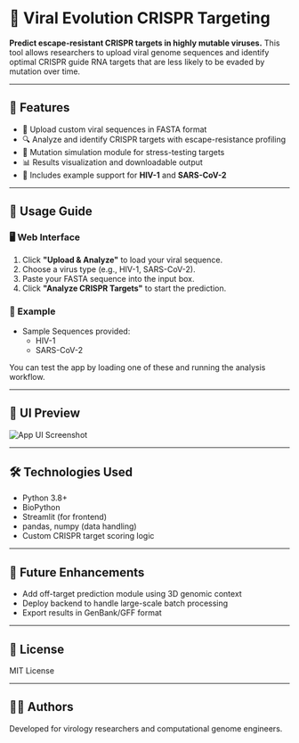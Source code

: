 
# 🧬 Viral Evolution CRISPR Targeting

**Predict escape-resistant CRISPR targets in highly mutable viruses.** This tool allows researchers to upload viral genome sequences and identify optimal CRISPR guide RNA targets that are less likely to be evaded by mutation over time.

---

## 🌟 Features

- 🧫 Upload custom viral sequences in FASTA format
- 🔍 Analyze and identify CRISPR targets with escape-resistance profiling
- 🧪 Mutation simulation module for stress-testing targets
- 📊 Results visualization and downloadable output
- 🎯 Includes example support for **HIV-1** and **SARS-CoV-2**

---

## 🚀 Usage Guide

### 🖥️ Web Interface

1. Click **"Upload & Analyze"** to load your viral sequence.
2. Choose a virus type (e.g., HIV-1, SARS-CoV-2).
3. Paste your FASTA sequence into the input box.
4. Click **"Analyze CRISPR Targets"** to start the prediction.

### 📂 Example

- Sample Sequences provided:
  - HIV-1
  - SARS-CoV-2

You can test the app by loading one of these and running the analysis workflow.

---

## 📸 UI Preview

![App UI Screenshot](demo_ui_screenshot.png)

---

## 🛠️ Technologies Used

- Python 3.8+
- BioPython
- Streamlit (for frontend)
- pandas, numpy (data handling)
- Custom CRISPR target scoring logic

---

## 📌 Future Enhancements

- Add off-target prediction module using 3D genomic context
- Deploy backend to handle large-scale batch processing
- Export results in GenBank/GFF format

---

## 📜 License

MIT License

---

## 👨‍🔬 Authors

Developed for virology researchers and computational genome engineers.


